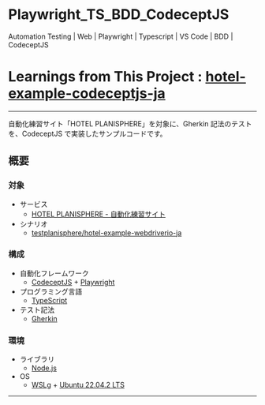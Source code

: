 # Playwright_TS_BDD_CodeceptJS

Automation Testing | Web | Playwright | Typescript | VS Code | BDD | CodeceptJS

# Learnings from This Project : [hotel-example-codeceptjs-ja](https://github.com/GOAMI-Takaaki/codeceptjs-hotel-planisphere)

---

自動化練習サイト「HOTEL PLANISPHERE」を対象に、Gherkin 記法のテストを、CodeceptJS で実装したサンプルコードです。

## 概要

### 対象

- サービス
  - [HOTEL PLANISPHERE - 自動化練習サイト](https://hotel.testplanisphere.dev/ja/)
- シナリオ
  - [testplanisphere/hotel-example-webdriverio-ja](https://github.com/testplanisphere/hotel-example-webdriverio-ja/)

### 構成

- 自動化フレームワーク
  - [CodeceptJS](https://codecept.io/) + [Playwright](https://playwright.dev/)
- プログラミング言語
  - [TypeScript](https://www.typescriptlang.org/)
- テスト記法
  - [Gherkin](https://cucumber.io/docs/gherkin/reference/)

### 環境

- ライブラリ
  - [Node.js](https://nodejs.org/ja)
- OS
  - [WSLg](https://learn.microsoft.com/ja-jp/windows/wsl/tutorials/gui-apps) + [Ubuntu 22.04.2 LTS](https://apps.microsoft.com/store/detail/ubuntu-22042-lts/9PN20MSR04DW)

---
